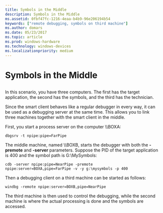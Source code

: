 ```yaml
---
title: Symbols in the Middle
description: Symbols in the Middle
ms.assetid: 0fbf47fc-1216-4eaa-b4b9-96e206194b54
keywords: ["remote debugging, symbols on third machine"]
ms.author: domars
ms.date: 05/23/2017
ms.topic: article
ms.prod: windows-hardware
ms.technology: windows-devices
ms.localizationpriority: medium
---
```


# Symbols in the Middle


## <span id="ddk_symbols_in_the_middle_dbg"></span><span id="DDK_SYMBOLS_IN_THE_MIDDLE_DBG"></span>


In this scenario, you have three computers. The first has the target application, the second has the symbols, and the third has the technician.

Since the smart client behaves like a regular debugger in every way, it can be used as a debugging server at the same time. This allows you to link three machines together with the smart client in the middle.

First, you start a process server on the computer \\\\BOXA:

```
dbgsrv -t npipe:pipe=FarPipe 
```

The middle machine, named \\\\BOXB, starts the debugger with both the **-premote** and **-server** parameters. Suppose the PID of the target application is 400 and the symbol path is G:\\MySymbols:

```
cdb -server npipe:pipe=NearPipe -premote npipe:server=BOXA,pipe=FarPipe -v -y g:\mysymbols -p 400 
```

Then a debugging client on a third machine can be started as follows:

```
windbg -remote npipe:server=BOXB,pipe=NearPipe 
```

The third machine is then used to control the debugging, while the second machine is where the actual processing is done and the symbols are accessed.

 

 





